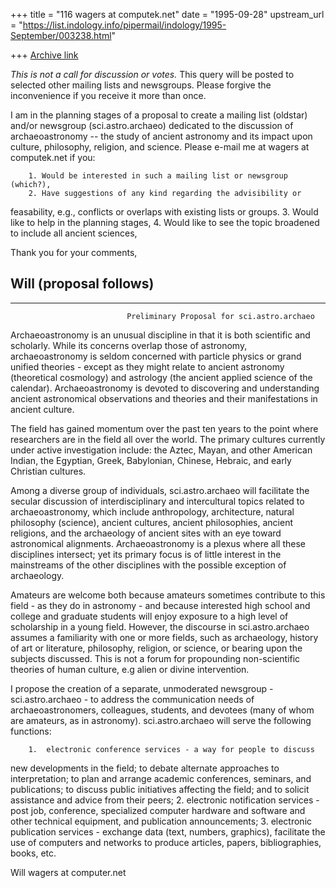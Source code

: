 +++
title = "116 wagers at computek.net"
date = "1995-09-28"
upstream_url = "https://list.indology.info/pipermail/indology/1995-September/003238.html"

+++
[Archive link](https://list.indology.info/pipermail/indology/1995-September/003238.html)


*This is not a call for discussion or votes.* This query will be posted to
selected other mailing lists and newsgroups. Please forgive the
inconvenience if you receive it more than once.

I am in the planning stages of a proposal to create a mailing list
(oldstar) and/or newsgroup (sci.astro.archaeo) dedicated to the discussion
of archaeoastronomy -- the study of ancient astronomy and its impact upon
culture, philosophy, religion, and science. Please e-mail me at
wagers at computek.net if you:

        1. Would be interested in such a mailing list or newsgroup (which?),
        2. Have suggestions of any kind regarding the advisibility or
feasability, e.g.,
                conflicts or overlaps with existing lists or groups.
        3. Would like to help in the planning stages,
        4. Would like to see the topic broadened to include all ancient
sciences,

Thank you for your comments,

Will
(proposal follows)
----------------------------------------------------------------------------
-----

                              Preliminary Proposal for sci.astro.archaeo

Archaeoastronomy is an unusual discipline in that it is both scientific and
scholarly. While its concerns overlap those of astronomy, archaeoastronomy
is seldom concerned with particle physics or grand unified theories -
except as they might relate to ancient astronomy (theoretical cosmology)
and astrology (the ancient applied science of the calendar).
Archaeoastronomy is devoted to discovering and understanding ancient
astronomical observations and theories and their manifestations in ancient
culture.

The field has gained momentum over the past ten years to the point where
researchers are in the field all over the world. The primary cultures
currently under active  investigation include: the Aztec, Mayan, and other
American Indian, the Egyptian, Greek, Babylonian, Chinese, Hebraic, and
early Christian cultures.

Among a diverse group of individuals, sci.astro.archaeo will facilitate the
secular discussion of interdisciplinary and intercultural topics related to
archaeoastronomy, which include anthropology, architecture, natural
philosophy (science), ancient cultures, ancient philosophies, ancient
religions, and the archaeology of ancient sites with an eye toward
astronomical alignments. Archaeoastronomy is a plexus where all these
disciplines intersect; yet its primary focus is of little interest in the
mainstreams of the other disciplines with the possible exception of
archaeology.

Amateurs are welcome both because amateurs sometimes contribute to this
field - as they do in astronomy - and because interested high school and
college and graduate students will enjoy exposure to a high level of
scholarship in a young field. However, the discourse in sci.astro.archaeo
assumes a familiarity with one or more fields, such as archaeology, history
of art or literature, philosophy, religion, or science, or  bearing upon
the subjects discussed. This is not a forum for propounding non-scientific
theories of human culture, e.g alien or divine intervention.

 I propose the creation of a separate, unmoderated newsgroup -
sci.astro.archaeo - to address the communication needs of
archaeoastronomers, colleagues, students, and devotees (many of whom are
amateurs, as in astronomy). sci.astro.archaeo will serve the following
functions:

        1.  electronic conference services - a way for people to discuss
new developments in the field; to debate alternate approaches to
interpretation; to plan and arrange academic conferences, seminars, and
publications; to discuss public initiatives affecting the field; and to
solicit assistance and advice from their peers;
        2.  electronic notification services - post job, conference,
specialized computer hardware and software and other technical equipment,
and publication announcements;
        3.  electronic publication services - exchange data (text, numbers,
graphics), facilitate the use of computers and networks to produce
articles, papers, bibliographies, books, etc.

Will wagers at computer.net







